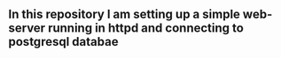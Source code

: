 <h2> In this repository l am setting up a simple web-server running in httpd and connecting to postgresql databae </h2>
